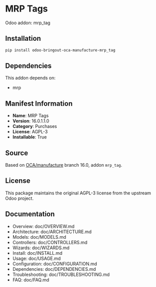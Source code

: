 # MRP Tags

Odoo addon: mrp_tag

## Installation

```bash
pip install odoo-bringout-oca-manufacture-mrp_tag
```

## Dependencies

This addon depends on:
- mrp

## Manifest Information

- **Name**: MRP Tags
- **Version**: 16.0.1.1.0
- **Category**: Purchases
- **License**: AGPL-3
- **Installable**: True

## Source

Based on [OCA/manufacture](https://github.com/OCA/manufacture) branch 16.0, addon `mrp_tag`.

## License

This package maintains the original AGPL-3 license from the upstream Odoo project.

## Documentation

- Overview: doc/OVERVIEW.md
- Architecture: doc/ARCHITECTURE.md
- Models: doc/MODELS.md
- Controllers: doc/CONTROLLERS.md
- Wizards: doc/WIZARDS.md
- Install: doc/INSTALL.md
- Usage: doc/USAGE.md
- Configuration: doc/CONFIGURATION.md
- Dependencies: doc/DEPENDENCIES.md
- Troubleshooting: doc/TROUBLESHOOTING.md
- FAQ: doc/FAQ.md
